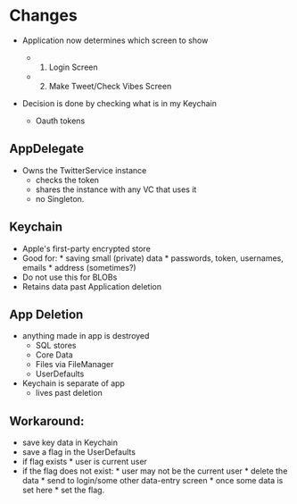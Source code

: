 #  Changes

* Application now determines which screen to show
    * 1. Login Screen
    * 2. Make Tweet/Check Vibes Screen

* Decision is done by checking what is in my Keychain
    * Oauth tokens

## AppDelegate

* Owns the TwitterService instance
    * checks the token
    * shares the instance with any VC that uses it
    * no Singleton.
    
## Keychain

* Apple's first-party encrypted store
* Good for:
        * saving small (private) data
        * passwords, token, usernames, emails
        * address (sometimes?)
* Do not use this for BLOBs
* Retains data past Application deletion

## App Deletion

* anything made in app is destroyed
    * SQL stores
    * Core Data
    * Files via FileManager
    * UserDefaults
* Keychain is separate of app
    * lives past deletion
    
## Workaround:

* save key data in Keychain
* save a flag in the UserDefaults
* if flag exists
        * user is current user
* if the flag does not exist:
        * user may not be the current user
        * delete the data
        * send to login/some other data-entry screen
                * once some data is set here
                * set the flag.














